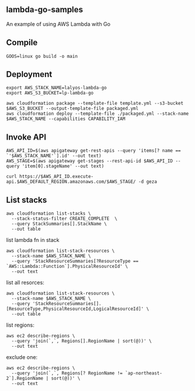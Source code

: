 ## lambda-go-samples

An example of using AWS Lambda with Go

## Compile

```
GOOS=linux go build -o main
```

## Deployment

```
export AWS_STACK_NAME=lalyos-lambda-go
export AWS_S3_BUCKET=lp-lambda-go

aws cloudformation package --template-file template.yml --s3-bucket $AWS_S3_BUCKET --output-template-file packaged.yml
aws cloudformation deploy --template-file ./packaged.yml --stack-name $AWS_STACK_NAME --capabilities CAPABILITY_IAM
```

## Invoke API

```
AWS_API_ID=$(aws apigateway get-rest-apis --query 'items[? name == `'$AWS_STACK_NAME'`].id' --out text)
AWS_STAGE=$(aws apigateway get-stages --rest-api-id $AWS_API_ID --query 'item[0].stageName' --out text)

curl https://$AWS_API_ID.execute-api.$AWS_DEFAULT_REGION.amazonaws.com/$AWS_STAGE/ -d geza
```

## List stacks

```
aws cloudformation list-stacks \
  --stack-status-filter CREATE_COMPLETE  \
  --query StackSummaries[].StackName \
  --out table
```

list lambda fn in stack
```
aws cloudformation list-stack-resources \
  --stack-name $AWS_STACK_NAME \
  --query 'StackResourceSummaries[?ResourceType == `AWS::Lambda::Function`].PhysicalResourceId' \
  --out text
```

list all resorces:
```
aws cloudformation list-stack-resources \
  --stack-name $AWS_STACK_NAME \
  --query 'StackResourceSummaries[].[ResourceType,PhysicalResourceId,LogicalResourceId]' \
  --out table
```

list regions:
```
aws ec2 describe-regions \
  --query 'join(`,`, Regions[].RegionName | sort(@))' \
  --out text
```

exclude one:
```
aws ec2 describe-regions \
  --query 'join(`,`, Regions[? RegionName != `ap-northeast-2`].RegionName | sort(@))' \
  --out text
```
